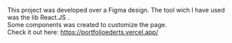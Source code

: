 This project was developed over a Figma design. The tool wich I have used was the lib React.JS .<br>
Some components was created to customize the page.<br>
Check it out here: https://portfolioederts.vercel.app/

